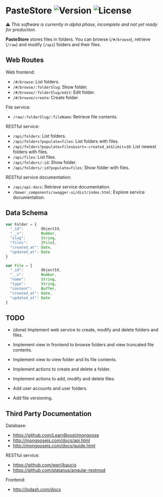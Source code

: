 # PasteStore ![Version](http://img.shields.io/badge/version-v0.0.1-brightgreen.png) ![License](http://img.shields.io/badge/license-MIT-red.png)

:warning: *This software is currently in alpha phase, incomplete and not yet ready for production.*

**PasteStore** stores files in folders. You can browse (`/#/browse`), retrieve (`/raw`) and
modify (`/api`) folders and their files.


## Web Routes

Web frontend:

- `/#/browse`: List folders.
- `/#/browse/:folderSlug`: Show folder.
- `/#/browse/:folderSlug/edit`: Edit folder.
- `/#/browse/create`: Create folder.

File service:

- `/raw/:folderSlug/:fileName`: Retrieve file contents.

RESTful service:

- `/api/folders`: List folders.
- `/api/folders?populate=files`: List folders with files.
- `/api/folders?populate=files&sort=-created_at&limit=10`: List newest folders with files.
- `/api/files`: List files.
- `/api/folders/:id`: Show folder.
- `/api/folders/:id?populate=files`: Show folder with files.

RESTful service documentation:

- `/api/api-docs`: Retrieve service documentation.
- `/bower_components/swagger-ui/dist/index.html`: Explore service documentation.


## Data Schema

~~~js
var Folder = {
  "_id":        ObjectId,
  "__v":        Number,
  "slug":       String,
  "files":      [File],
  "created_at": Date,
  "updated_at": Date
}

var File = {
  "_id":        ObjectId,
  "__v":        Number,
  "name":       String,
  "type":       String,
  "content":    Buffer,
  "created_at": Date,
  "updated_at": Date
}
~~~


## TODO

- (done) Implement web service to create, modify and delete folders and files.

- Implement view in frontend to browse folders and view truncated file contents.
- Implement view to view folder and its file contents.
- Implement actions to create and delete a folder.
- Implement actions to add, modify and delete files.

- Add user accounts and user folders.
- Add file versioning.


## Third Party Documentation

Database:

- https://github.com/LearnBoost/mongoose
- http://mongoosejs.com/docs/api.html
- http://mongoosejs.com/docs/guide.html

RESTful service:

- https://github.com/wprl/baucis
- https://github.com/platanus/angular-restmod

Frontend:

- http://lodash.com/docs

